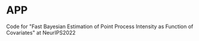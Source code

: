 # APP
Code for "Fast Bayesian Estimation of Point Process Intensity as Function of Covariates" at NeurIPS2022
